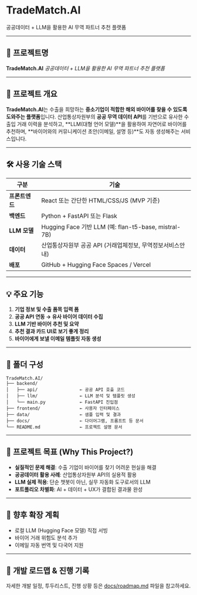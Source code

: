 # TradeMatch.AI

공공데이터 + LLM을 활용한 AI 무역 파트너 추천 플랫폼

---

## 📌 프로젝트명

**TradeMatch.AI**
*공공데이터 + LLM을 활용한 AI 무역 파트너 추천 플랫폼*

---

## 🎯 프로젝트 개요

**TradeMatch.AI**는 수출을 희망하는 **중소기업이 적합한 해외 바이어를 찾을 수 있도록 도와주는 플랫폼**입니다.
산업통상자원부의 **공공 무역 데이터 API**를 기반으로 유사한 수출입 거래 이력을 분석하고,
**LLM(대형 언어 모델)**을 활용하여 자연어로 바이어를 추천하며,
**바이어와의 커뮤니케이션 초안(이메일, 설명 등)**도 자동 생성해주는 서비스입니다.

---

## 🛠 사용 기술 스택

| 구분         | 기술                                                |
| ---------- | ------------------------------------------------- |
| **프론트엔드**  | React 또는 간단한 HTML/CSS/JS (MVP 기준)                 |
| **백엔드**    | Python + FastAPI 또는 Flask                         |
| **LLM 모델** | Hugging Face 기반 LLM (예: flan-t5-base, mistral-7B) |
| **데이터**    | 산업통상자원부 공공 API (거래업체정보, 무역정보서비스안내)                |
| **배포**     | GitHub + Hugging Face Spaces / Vercel             |

---

## 💡 주요 기능

1. **기업 정보 및 수출 품목 입력 폼**
2. **공공 API 연동 → 유사 바이어 데이터 수집**
3. **LLM 기반 바이어 추천 및 요약**
4. **추천 결과 카드 UI로 보기 좋게 정리**
5. **바이어에게 보낼 이메일 템플릿 자동 생성**

---

## 📁 폴더 구성

```
TradeMatch.AI/
├── backend/
│   ├── api/                ← 공공 API 호출 코드
│   ├── llm/                ← LLM 분석 및 템플릿 생성
│   └── main.py             ← FastAPI 진입점
├── frontend/               ← 사용자 인터페이스
├── data/                   ← 샘플 입력 및 결과
├── docs/                   ← 다이어그램, 프롬프트 등 문서
└── README.md               ← 프로젝트 설명 문서
```

---

## 🚀 프로젝트 목표 (Why This Project?)

* **실질적인 문제 해결**: 수출 기업이 바이어를 찾기 어려운 현실을 해결
* **공공데이터 활용 사례**: 산업통상자원부 API의 실용적 활용
* **LLM 실제 적용**: 단순 챗봇이 아닌, 실무 자동화 도구로서의 LLM
* **포트폴리오 차별화**: AI + 데이터 + UX가 결합된 결과물 완성

---

## 🔮 향후 확장 계획

* 로컬 LLM (Hugging Face 모델) 직접 서빙
* 바이어 거래 위험도 분석 추가
* 이메일 자동 번역 및 다국어 지원

---

## 📄 개발 로드맵 & 진행 기록

자세한 개발 일정, 투두리스트, 진행 상황 등은 [docs/roadmap.md](docs/roadmap.md) 파일을 참고하세요.